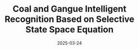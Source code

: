 ---
title: "Coal and Gangue Intelligent Recognition Based on Selective State Space Equation"
collection: patents
# permalink: /patents/2025-SSSE
excerpt: |
    <p style="font-size: 16px; margin: 5px 0 0 20px; margin-left: 0px; color: #666; text-align: justify;">
        In the invention, we present an intelligent gangue recognition method based on the selective state space modeling, implemented within a lightweight deep learning network. Specifically, the proposed method is composed of a selective state space backbone, SimSPPF module, a multi-scale feature fusion layer, and a decoupled detection head. The state space backbone and SimSPPF module are jointly designed to extract both spatial and semantic information more effectively, thereby enhancing detection precision and robustness. The overall framework enables real-time gangue detection and localization across both still images and video streams, providing comprehensive information such as position and size of coals and gangues. This invention offers strong support for the efficient utilization of coal resources, and is particularly suited for deployment in low-resource or mobile computing environments.
    </p>
link: 'https://patents.google.com/patent/CN119048740A/en'
date: 2025-03-24
prefix-venue: 'Henan University'
venue: 'CN119048740A'
inventors: "Xiaohui Yang, Meng’en Qin, Yanni Zhang, Zheng Ge, Yunfei Bai"
---